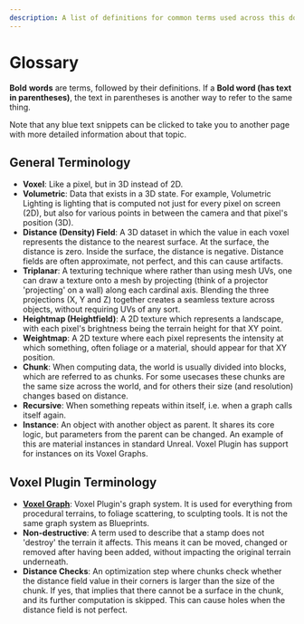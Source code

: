 ```yaml
---
description: A list of definitions for common terms used across this documentation.
---
```


# Glossary

**Bold** **words** are terms, followed by their definitions. If a **Bold word (has text in parentheses)**, the text in parentheses is another way to refer to the same thing.&#x20;

Note that any blue text snippets can be clicked to take you to another page with more detailed information about that topic.

## General Terminology

* **Voxel**: Like a pixel, but in 3D instead of 2D.
* **Volumetric**: Data that exists in a 3D state. For example, Volumetric Lighting is lighting that is computed not just for every pixel on screen (2D), but also for various points in between the camera and that pixel's position (3D). &#x20;
* **Distance (Density) Field**: A 3D dataset in which the value in each voxel represents the distance to the nearest surface. At the surface, the distance is zero. Inside the surface, the distance is negative. Distance fields are often approximate, not perfect, and this can cause artifacts.
* **Triplanar**: A texturing technique where rather than using mesh UVs, one can draw a texture onto a mesh by projecting (think of a projector 'projecting' on a wall) along each cardinal axis. Blending the three projections (X, Y and Z) together creates a seamless texture across objects, without requiring UVs of any sort.&#x20;
* **Heightmap (Heightfield)**: A 2D texture which represents a landscape, with each pixel's brightness being the terrain height for that XY point.
* **Weightmap**: A 2D texture where each pixel represents the intensity at which something, often foliage or a material, should appear for that XY position.
* **Chunk**: When computing data, the world is usually divided into blocks, which are referred to as chunks. For some usecases these chunks are the same size across the world, and for others their size (and resolution) changes based on distance.&#x20;
* **Recursive**: When something repeats within itself, i.e. when a graph calls itself again.
* **Instance**: An object with another object as parent. It shares its core logic, but parameters from the parent can be changed. An example of this are material instances in standard Unreal. Voxel Plugin has support for instances on its Voxel Graphs.

## Voxel Plugin Terminology

* [**Voxel Graph**](../knowledgebase/using-graphs/): Voxel Plugin's graph system. It is used for everything from procedural terrains, to foliage scattering, to sculpting tools. It is not the same graph system as Blueprints.
* **Non-destructive**: A term used to describe that a stamp does not 'destroy' the terrain it affects. This means it can be moved, changed or removed after having been added, without impacting the original terrain underneath.
* **Distance Checks**: An optimization step where chunks check whether the distance field value in their corners is larger than the size of the chunk. If yes, that implies that there cannot be a surface in the chunk, and its further computation is skipped. This can cause holes when the distance field is not perfect.
